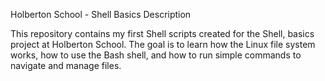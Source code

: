 Holberton School - Shell Basics
Description

This repository contains my first Shell scripts created for the Shell, basics project at Holberton School.
The goal is to learn how the Linux file system works, how to use the Bash shell, and how to run simple commands to navigate and manage files.
